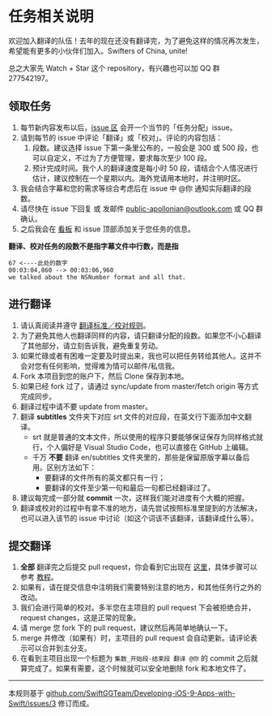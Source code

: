 # 任务相关说明

欢迎加入翻译的队伍！去年的现在还没有翻译完，为了避免这样的情况再次发生，希望能有更多的小伙伴们加入。Swifters of China, unite!

总之大家先 Watch + Star 这个 repository，有兴趣也可以加 QQ 群 277542197。

## 领取任务

1. 每节新内容发布以后，[issue 区](https://github.com/ApolloZhu/Developing-iOS-11-Apps-with-Swift/issues) 会开一个当节的「任务分配」issue。
2. 请到每节的 issue 中评论「翻译」或「校对」。评论的内容包括：
    1. 段数。建议选择 issue 下第一条里公布的，一般会是 300 或 500 段，也可以自定义，不过为了方便管理，要求每次至少 100 段。
    2. 预计完成时间。我个人的翻译速度是每小时 50 段，请结合个人情况进行估计，建议控制在一个星期以内。海外党请用本地时，并注明时区。
3. 我会结合字幕和您的需求等综合考虑后在 issue 中 @你 通知实际翻译的段数。
4. 请尽快在 issue 下回复 或 发邮件 public-apollonian@outlook.com 或 QQ 群确认。
5. 之后我会在 [看板](https://github.com/ApolloZhu/Developing-iOS-11-Apps-with-Swift/projects/1) 和 issue 顶部添加关于您任务的信息。

**翻译、校对任务的段数不是指字幕文件中行数，而是指**

    67 <----此处的数字
    00:03:04,860 --> 00:03:06,960
    we talked about the NSNumber format and all that.

## 进行翻译

1. 请认真阅读并遵守 [翻译标准／校对规则](./translation-style-guide.md)。
2. 为了避免其他人也翻译同样的内容，请只翻译分配的段数。如果您不小心翻译了其他部分，请立刻告诉我，避免重复劳动。
3. 如果忙碌或者有困难一定要及时提出来，我也可以把任务转给其他人。这并不会对您有任何影响，觉得难为情可以邮件/私信我。
4. Fork 本项目到您的账户下，然后 Clone 保存到本地。
5. 如果已经 fork 过了，请通过 sync/update from master/fetch origin 等方式完成同步。
6. 翻译过程中请不要 update from master。
7. 翻译 **subtitles** 文件夹下对应 srt 文件的对应段，在英文行下面添加中文翻译。
    - srt 就是普通的文本文件，所以使用的程序只要能够保证保存为同样格式就行，个人偏好是 Visual Studio Code，也可以直接在 GitHub 上编辑。
    - 千万 **不要** 翻译 en/subtitles 文件夹里的，那些是保留原版字幕以备后用。区别方法如下：
        - 要翻译的文件所有的英文都只有一行；
        - 要翻译的文件至少第一句和最后一句都已经翻译过了。
8. 建议每完成一部分就 **commit** 一次，这样我们能对进度有个大概的把握。
9. 翻译或校对的过程中有拿不准的地方，请先尝试按照标准里提到的方法解决，也可以进入该节的 issue 中讨论（如这个词该不该翻译，该翻译成什么等）。

## 提交翻译

1. **全部** 翻译完之后提交 pull request，你会看到它出现在 [这里](https://github.com/ApolloZhu/Developing-iOS-11-Apps-with-Swift/pulls)，具体步骤可以参考 [教程](https://help.github.com/articles/creating-a-pull-request-from-a-fork/)。
2. 如果有，请在提交信息中注明我们需要特别注意的地方，和其他任务行之外的改动。
2. 我们会进行简单的校对。多半您在主项目的 pull request 下会被拒绝合并，request changes，这是正常的现象。
3. 请 merge 您 fork 下的 pull request，建议然后再简单地确认一下。
4. merge 并修改（如果有）时，主项目的 pull request 会自动更新。请评论表示可以合并到主分支。
5. 在看到主项目出现一个标题为 `集数_开始段-结束段 翻译 @你` 的 commit 之后就算完成了。如果有需要，这个时候就可以安全地删除 fork 和本地文件了。

----

本规则基于 [github.com/SwiftGGTeam/Developing-iOS-9-Apps-with-Swift/issues/3](https://github.com/SwiftGGTeam/Developing-iOS-9-Apps-with-Swift/issues/3) 修订而成。
